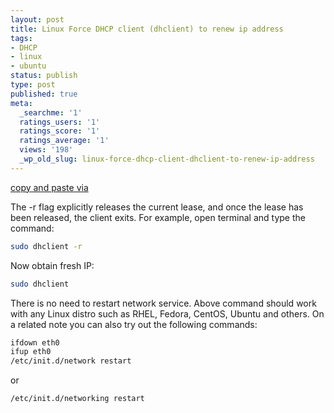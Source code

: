 ```yaml
---
layout: post
title: Linux Force DHCP client (dhclient) to renew ip address
tags:
- DHCP
- linux
- ubuntu
status: publish
type: post
published: true
meta:
  _searchme: '1'
  ratings_users: '1'
  ratings_score: '1'
  ratings_average: '1'
  views: '198'
  _wp_old_slug: linux-force-dhcp-client-dhclient-to-renew-ip-address
---
```

<a href="http://www.cyberciti.biz/faq/howto-linux-renew-dhcp-client-ip-address/" target="_blank">copy and paste via</a>

The -r flag explicitly releases the current lease, and once the lease has been released, the client exits. For example, open terminal and type the command:

```bash
sudo dhclient -r
```
Now obtain fresh IP:
```bash
sudo dhclient
```

There is no need to restart network service. Above command should work with any Linux distro such as RHEL, Fedora, CentOS, Ubuntu and others. On a related note you can also try out the following commands:

```bash
ifdown eth0
ifup eth0
/etc/init.d/network restart
```

or
```bash
/etc/init.d/networking restart
```
